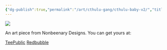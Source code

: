 ```yaml
---
{"dg-publish":true,"permalink":"/art/cthulu-gang/cthulu-baby-v2/","title":"Cthulu Baby v2","tags":["Art","Cryptids"]}
---
```



![](https://baserow-media.ams3.digitaloceanspaces.com/user_files/spDqDWDECgLOlZyj8v9xSqXUYnkpsM4M_44c9f583c2c443c3cc6f9fd0383e0f2c9c75ecf2306302bed9276747b5c79726.jpg)

An art piece from Nonbeenary Designs. You can get yours at:

[TeePublic]()
[Redbubble]()
